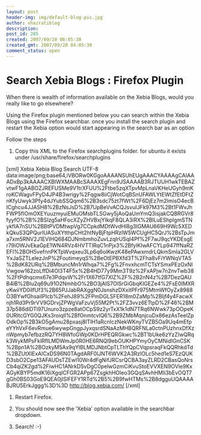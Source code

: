 ```yaml
---
layout: post
header-img: img/default-blog-pic.jpg
author: vhazratiblog
description: 
post_id: 285
created: 2007/09/20 06:05:30
created_gmt: 2007/09/20 04:05:30
comment_status: open
---
```


# Search Xebia Blogs : Firefox Plugin

When there is wealth of information available on the Xebia Blogs, would you really like to go elsewhere?

Using the Firefox plugin mentioned below you can search within the Xebia Blogs using the Firefox searchbar. once you install the search plugin and restart the Xebia option would start appearing in the search bar as an option

Follow the steps 

  1. Copy this XML to the Firefox searchplugins folder. for ubuntu it exists under /usr/share/firefox/searchplugins

[xml]  Xebia Xebia Blog Search UTF-8 data:image/png;base64,iVBORw0KGgoAAAANSUhEUgAAACYAAAAgCAIAAADxBp3kAAAACXBIWXMAABcSAAAXEgFnn9JSAAAAB3RJTUUH1wkTEBAZvtwF1gAABOZJREFUSMe9V1trXFUU%2Ftbe5zqXTpvMpLnaVKHeUGyh9mKroKCWagvFPyD4JP4B3wrigy%2Fqgw8iiCjWotCqBSnUFAWLYtEWtZfEtDFtZnKfyUwyk3Pfy4dJYubSSQqm6%2B3sdc75zt7fWt%2F6DjEz7m2ImisO4ecBICghcu4JJASH8%2BzNsJsD%2B7UpBeVvACQJsvuIJFk97M3%2Bt1FWvJhFWP5fIOmOXEYuuzmyuiEMuOMsbTLSGwy5jAoQaUmYmQ3isjakCQBRGVr8fyyfO%2B%2BSIzg5aHFocXZyZHVBxjYIkqF8QLA3iRX%2BlLuEShpIgmSTNykfIA7nSU%2BBtPVDMtwpVg7CCpkdMDtWvdHl8g3IGMAU669H9Wc5XEDkQkuS3QPQurlUASuXYtthpCHt2htNyBjFtpHRzlW5WCUgHC5QrJ%2BsTpJma7xm5RNV2J1EVIHQ684DJNmbmhoZuvLzqIrUSqI4Pf%2F7wJ9qcYKDEsgEr79iOWJvEkaGpE1WN4RVz4HVTTIRqC1nPjx3%2BfylKIwAFCYLp947ffNaRZEFI%2BOH5vefnnPKTpWvqxeu3Lp6q6olKwzK48ePAwxmdrLQkmSmIa2GLVYxJaSZTLelezJnP%2FoutimeyqS%2BeOtEPBXfd3T%2Fha8vFiYWNqVTA5%2BdK82URq%2BMbuncMn1rWhqa7%2Fg%2FnvxhcmTCTsYSmxPEzOxNIVwgow162zoLffDi4Ol3T4F5x%2B4HD77y9Mm3T9z%2FxAPjw7n2nvTwb38%2FtPdhqcmx67e3PdqvW%2Fr1X67tfG7XlZ%2F%2B2nN4z%2B7DezQAUB4iB%2BIu2q69u91O2NmhbO%2BO3jAIS7OlSrGiGbqKlGEZe4%2FsE0IMXRyKwiiYD0iIfUf3%2B65PJJabRAXggN0JsnshzDXxitPFr975MtmWfOyZx8988O3BYwfGhsaiIPIcb%2FehJ89%2FPmDGLSFER18m0ZaMp%2BIjf4y4FacwXnjh1Rd3Pr9rVV9GDrvjZPWgVaFzuVj55M2Pt%2FZ3vvz6ETtpD%2F46%2BM37p586diDTl97Unuro3zpze8atOCpS9z2yrTxX1k1dN7TRq6NWwk73pOOpeK0URItcGYG0QJKs3roiqlI%2BfOnmtcvlQ6%2B9ZMbMqnjcuDx86ezAsTeelZpOdkOp%2B3kO5gAmu28pxasj8lTlH1aRcnIczNekWKnyTVZB5Oa9Uq4mEfpeYYhVxF6evRmue6wywpGngpJyxqsrdSNaAzMHBQRFNLa0ctnPUzhnxDfXznWpmyb7efbzzRQ7YH8WfoGWp0KDrHPEQRGkwc%2BT1bUke6zYzZIwQRqk3WykMPsFkIRfILMDWmJp0R0HE6RNQl9ebOUKHPYmyOyCMNidIGnCSK%2Bpn1A%2BOzkyM5Ax9qYIBLMDJNbtCpTLThYQpCVqpsraqFkQQRhkdTd%2BZUtXIExAICxDS96N0TAgdARF0lJNT6WVK2A3RzIOLc5hed1eS7EzQUKD3sbO2Cpe13AFAUDsTZEwl10Wr4dFgNifJRCsrQCBA3ayZLRD2CBasQoNrsCb4qiZK2gd%2FiwHC1ANrkD5vDgC0pelwGzmCiKvuStoEVVXEN9OVle9KxAGyKBYP5mdK16iXgqICFGR2APp67ZsgkhHOIeo3GQqSAvhHMIi3bEvOQT7gGh0BS03GoE9QEA0jISlFEFY1RTd%2B5%2B9fwHTMs%2B8dgguUQAAAABJRU5ErkJggg%3D%3D http://blog.xebia.com/ [/xml]

  1. Restart Firefox.

  2. You should now see the 'Xebia' option available in the searchbar dropdown.

  3. Search! :-)